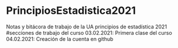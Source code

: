 # PrincipiosEstadistica2021
Notas y bitácora de trabajo de la UA principios de estadística 2021
#secciones de trabajo del curso 
03.02.2021: Primera clase del curso
04.02.2021: Creación de la cuenta en github
